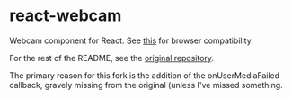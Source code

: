 # react-webcam

Webcam component for React. See [this](http://caniuse.com/#feat=stream)
for browser compatibility.

For the rest of the README, see the [original repository](https://github.com/mozmorris/react-webcam). 

The primary reason for this fork is the addition of the onUserMediaFailed callback, gravely missing from the original (unless I've missed something.
